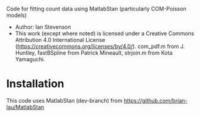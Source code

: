 

Code for fitting count data using MatlabStan (particularly COM-Poisson models)

* Author:  Ian Stevenson
* This work (except where noted) is licensed under a Creative Commons Attribution 4.0 International License (https://creativecommons.org/licenses/by/4.0/). com_pdf.m from J. Huntley, fastBSpline from Patrick Mineault, strjoin.m from Kota Yamaguchi.

# Installation
This code uses MatlabStan (dev-branch) from https://github.com/brian-lau/MatlabStan